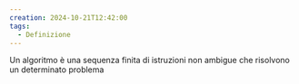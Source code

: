 ```yaml
---
creation: 2024-10-21T12:42:00
tags:
  - Definizione
---
```

Un algoritmo è una sequenza finita di istruzioni non ambigue che risolvono un determinato problema